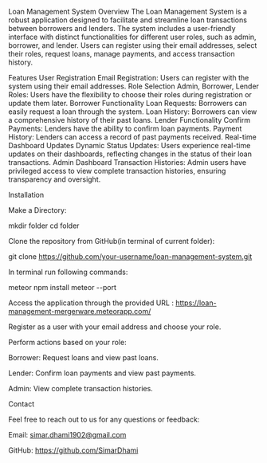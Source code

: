 Loan Management System
Overview
The Loan Management System is a robust application designed to facilitate and streamline loan transactions between borrowers and lenders. The system includes a user-friendly interface with distinct functionalities for different user roles, such as admin, borrower, and lender. Users can register using their email addresses, select their roles, request loans, manage payments, and access transaction history.

Features
User Registration
Email Registration: Users can register with the system using their email addresses.
Role Selection
Admin, Borrower, Lender Roles: Users have the flexibility to choose their roles during registration or update them later.
Borrower Functionality
Loan Requests: Borrowers can easily request a loan through the system.
Loan History: Borrowers can view a comprehensive history of their past loans.
Lender Functionality
Confirm Payments: Lenders have the ability to confirm loan payments.
Payment History: Lenders can access a record of past payments received.
Real-time Dashboard Updates
Dynamic Status Updates: Users experience real-time updates on their dashboards, reflecting changes in the status of their loan transactions.
Admin Dashboard
Transaction Histories: Admin users have privileged access to view complete transaction histories, ensuring transparency and oversight.

Installation

Make a Directory:

mkdir folder
cd folder

Clone the repository from GitHub(in terminal of current folder):

git clone https://github.com/your-username/loan-management-system.git

In terminal run following commands:

meteor npm install
meteor --port <portname>


Access the application through the provided URL : https://loan-management-mergerware.meteorapp.com/

Register as a user with your email address and choose your role.

Perform actions based on your role:

Borrower: Request loans and view past loans.

Lender: Confirm loan payments and view past payments.

Admin: View complete transaction histories.




Contact

Feel free to reach out to us for any questions or feedback:


Email: simar.dhami1902@gmail.com

GitHub: https://github.com/SimarDhami
